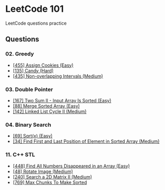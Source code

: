 # LeetCode 101

LeetCode questions practice

## Questions

### 02. Greedy

- [[455] Assign Cookies (Easy)](https://leetcode.com/problems/assign-cookies/)
- [[135] Candy (Hard)](https://leetcode.com/problems/candy/)
- [[435] Non-overlapping Intervals (Medium)](https://leetcode.com/problems/non-overlapping-intervals/)

### 03. Double Pointer

- [[167] Two Sum II - Input Array Is Sorted (Easy)](https://leetcode.com/problems/two-sum-ii-input-array-is-sorted/)
- [[88] Merge Sorted Array (Easy)](https://leetcode.com/problems/merge-sorted-array/)
- [[142] Linked List Cycle II (Medium)](https://leetcode.com/problems/linked-list-cycle-ii/)

### 04. Binary Search

- [[69] Sqrt(x) (Easy)](https://leetcode.com/problems/sqrtx/)
- [[34] Find First and Last Position of Element in Sorted Array (Medium)](https://leetcode.com/problems/find-first-and-last-position-of-element-in-sorted-array/)

### 11. C++ STL

- [[448] Find All Numbers Disappeared in an Array (Easy)](https://leetcode.com/problems/find-all-numbers-disappeared-in-an-array/)
- [[48] Rotate Image (Medium)](https://leetcode.com/problems/rotate-image/)
- [[240] Search a 2D Matrix II (Medium)](https://leetcode.com/problems/search-a-2d-matrix-ii/)
- [[769] Max Chunks To Make Sorted](https://leetcode.com/problems/max-chunks-to-make-sorted/)
